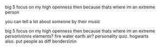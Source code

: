 big 5
focus on my high openness then because thats where im an extreme person

you can tell a lot about someone by their music

big 5 focus on my high openness then because thats where im an extreme person\n\nns elements? fire water earth air? personality quiz. hogwarts also. put people as diff benders\n\n